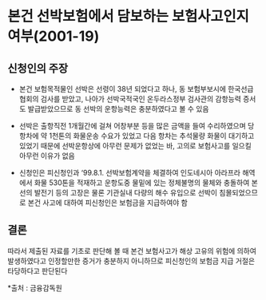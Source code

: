 # 본건 선박보험에서 담보하는 보험사고인지 여부(2001-19)

## 신청인의 주장
- 본건 보험목적물인 선박은 선령이 38년 되었다고 하나, 동 보험부보시에 한국선급협회의 검사를 받았고, 나아가 선박국적국인 온두라스정부 검사관의 감항능력 증서도 발급받았으므로 동 선박의 운항능력은 충분하였다고 볼 수 있음

- 선박은 출항직전 1개월간에 걸쳐 어창부분 등을 많은 금액을 들여 수리하였으며 당 항차에 약 1천톤의 화물운송 수요가 있었고 다음 항차는 추석물량 화물이 대기하고 있었기 때문에 선박운항상에 아무런 문제가 없었는 바, 고의로 보험사고를 일으킬 아무런 이유가 없음

- 신청인은 피신청인과 ‘99.8.1. 선박보험계약을 체결하여 인도네시아 아라프라 해역에서 화물 530톤을 적재하고 운항도중 물밑에 있는 정체불명의 물체와 충돌하여 본선의 발전기 등의 고장은 물론 기관실내 다량의 해수 유입으로 선박이 침몰되었으므로 본건 사고에 대하여 피신청인은 보험금을 지급하여야 함

## 결론
따라서 제출된 자료를 기초로 판단해 볼 때 본건 보험사고가 해상 고유의 위험에 의하여 발생하였다고 인정할만한 증거가 충분하지 아니하므로 피신청인의 보험금 지급 거절은 타당하다고 판단된다

*출처 : 금융감독원